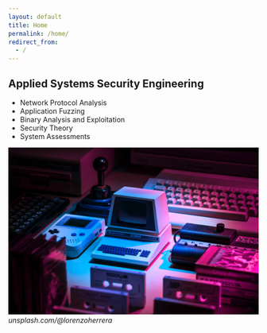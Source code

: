 ```yaml
---
layout: default
title: Home
permalink: /home/
redirect_from:
  - /
---
```

## Applied Systems Security Engineering


- Network Protocol Analysis
- Application Fuzzing
- Binary Analysis and Exploitation
- Security Theory
- System Assessments


![](/images/computer.jpg)
*unsplash.com/@lorenzoherrera*

